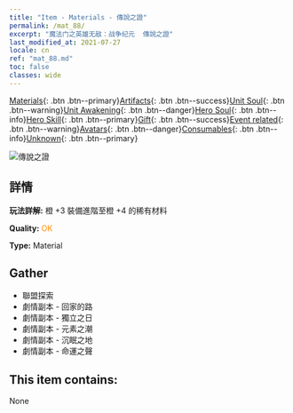 ```yaml
---
title: "Item - Materials - 傳說之證"
permalink: /mat_88/
excerpt: "魔法门之英雄无敌：战争纪元  傳說之證"
last_modified_at: 2021-07-27
locale: cn
ref: "mat_88.md"
toc: false
classes: wide
---
```

 [Materials](/ItemsCN/){: .btn .btn--primary}[Artifacts](/ItemsCN/Artifacts/){: .btn .btn--success}[Unit Soul](/ItemsCN/UnitSoul/){: .btn .btn--warning}[Unit Awakening](/ItemsCN/UnitAwakening/){: .btn .btn--danger}[Hero Soul](/ItemsCN/HeroSoul/){: .btn .btn--info}[Hero Skill](/ItemsCN/HeroSkill/){: .btn .btn--primary}[Gift](/ItemsCN/Gift/){: .btn .btn--success}[Event related](/ItemsCN/Events/){: .btn .btn--warning}[Avatars](/ItemsCN/Avatars/){: .btn .btn--danger}[Consumables](/ItemsCN/Consumables/){: .btn .btn--info}[Unknown](/ItemsCN/Unknown/){: .btn .btn--primary}

 ![傳說之證](/images/t/i_cailiao_hexin3.png)

## 詳情
 **玩法詳解:** 橙 +3 裝備進階至橙 +4 的稀有材料

 **Quality:** <span style="color: #FF8C00">OK</span>

 **Type:** Material

## Gather

*    聯盟探索 
*    劇情副本 - 回家的路 
*    劇情副本 - 獨立之日 
*    劇情副本 - 元素之潮 
*    劇情副本 - 沉眠之地 
*    劇情副本 - 命運之聲 

## This item contains:

  None

